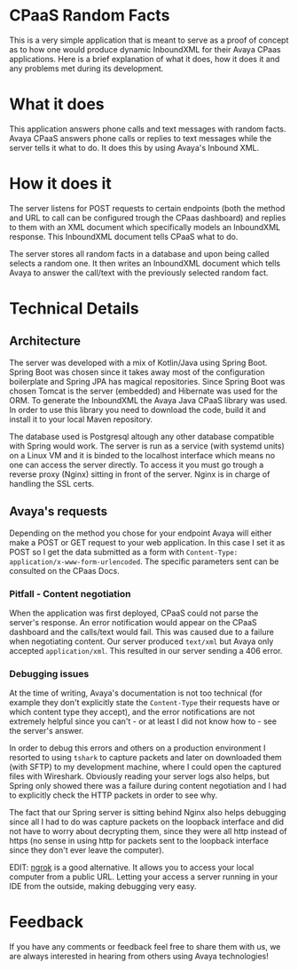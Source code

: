 # CPaaS Random Facts
This is a very simple application that is meant to serve as a proof of concept as to how one would produce dynamic InboundXML for their Avaya CPaas applications.
Here is a brief explanation of what it does, how it does it and any problems met during its development.

# What it does
This application answers phone calls and text messages with random facts. Avaya CPaaS answers phone calls or replies to text messages while
the server tells it what to do. It does this by using Avaya's Inbound XML.

# How it does it
The server listens for POST requests to certain endpoints (both the method and URL to call can be configured trough the CPaas dashboard) and replies to them with
an XML document which specifically models an InboundXML response. This InboundXML document tells CPaaS what to do. 

The server stores all random facts in a database and upon being called selects a random one. It then writes an
InboundXML document which tells Avaya to answer the call/text with the previously selected random fact.

# Technical Details
## Architecture
The server was developed with a mix of Kotlin/Java using Spring Boot. Spring Boot was chosen since it takes away most of the configuration boilerplate and
Spring JPA has magical repositories. Since Spring Boot was chosen Tomcat is the server (embedded) and Hibernate was used for the ORM. To generate the InboundXML
the Avaya Java CPaaS library was used. In order to use this library you need to download the code, build it and install it to your local Maven repository. 

The database used is Postgresql altough any other database compatible with Spring would work. The server is run as a service (with systemd units) on a Linux VM 
and it is binded to the localhost interface which means no one can access the server directly. To access it you must go trough a reverse proxy (Nginx) sitting in
front of the server. Nginx is in charge of handling the SSL certs. 

## Avaya's requests
Depending on the method you chose for your endpoint Avaya will either make a POST or GET request to your web application. In this case I set it as POST so I get the
data submitted as a form with `Content-Type: application/x-www-form-urlencoded`. The specific parameters sent can be consulted on the CPaas Docs.

### Pitfall - Content negotiation
When the application was first deployed, CPaaS could not parse the server's response. An error notification would appear on the CPaaS dashboard and the calls/text
would fail. This was caused due to a failure when negotiating content. Our server produced `text/xml` but Avaya only accepted `application/xml`. This resulted in our
server sending a 406 error. 

### Debugging issues
At the time of writing, Avaya's documentation is not too technical (for example they don't explicitly state the `Content-Type` their requests have or which
content type they accept), and the error notifications are not extremely helpful since you can't - or at least I did not know how to - see the server's
answer.

In order to debug this errors and others on a production environment I resorted to using `tshark` to capture packets and later on downloaded them (with SFTP)
to my development machine, where I could open the captured files with Wireshark. Obviously reading your server logs also helps, but Spring only showed
there was a failure during content negotiation and I had to explicitly check the HTTP packets in order to see why. 

The fact that our Spring server is sitting behind Nginx also helps debugging since all I had to do was capture packets on the loopback interface and
did not have to worry about decrypting them, since they were all http instead of https (no sense in using http for packets sent to the loopback interface
since they don't ever leave the computer).

EDIT: [ngrok](https://ngrok.com/) is a good alternative. It allows you to access your local computer from a public URL. Letting your access a server running in your IDE from the outside, making debugging very easy.

# Feedback
If you have any comments or feedback feel free to share them with us, we are always interested in hearing from others using Avaya technologies!
